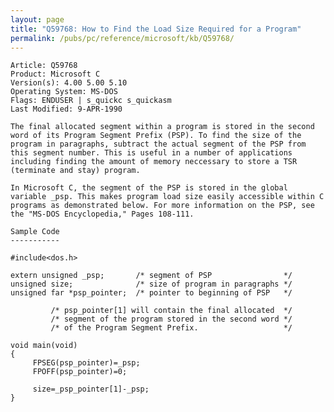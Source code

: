 ```yaml
---
layout: page
title: "Q59768: How to Find the Load Size Required for a Program"
permalink: /pubs/pc/reference/microsoft/kb/Q59768/
---
```


	Article: Q59768
	Product: Microsoft C
	Version(s): 4.00 5.00 5.10
	Operating System: MS-DOS
	Flags: ENDUSER | s_quickc s_quickasm
	Last Modified: 9-APR-1990
	
	The final allocated segment within a program is stored in the second
	word of its Program Segment Prefix (PSP). To find the size of the
	program in paragraphs, subtract the actual segment of the PSP from
	this segment number. This is useful in a number of applications
	including finding the amount of memory neccessary to store a TSR
	(terminate and stay) program.
	
	In Microsoft C, the segment of the PSP is stored in the global
	variable _psp. This makes program load size easily accessible within C
	programs as demonstrated below. For more information on the PSP, see
	the "MS-DOS Encyclopedia," Pages 108-111.
	
	Sample Code
	-----------
	
	#include<dos.h>
	
	extern unsigned _psp;       /* segment of PSP                */
	unsigned size;              /* size of program in paragraphs */
	unsigned far *psp_pointer;  /* pointer to beginning of PSP   */
	
	         /* psp_pointer[1] will contain the final allocated  */
	         /* segment of the program stored in the second word */
	         /* of the Program Segment Prefix.                   */
	
	void main(void)
	{
	     FPSEG(psp_pointer)=_psp;
	     FPOFF(psp_pointer)=0;
	
	     size=_psp_pointer[1]-_psp;
	}
